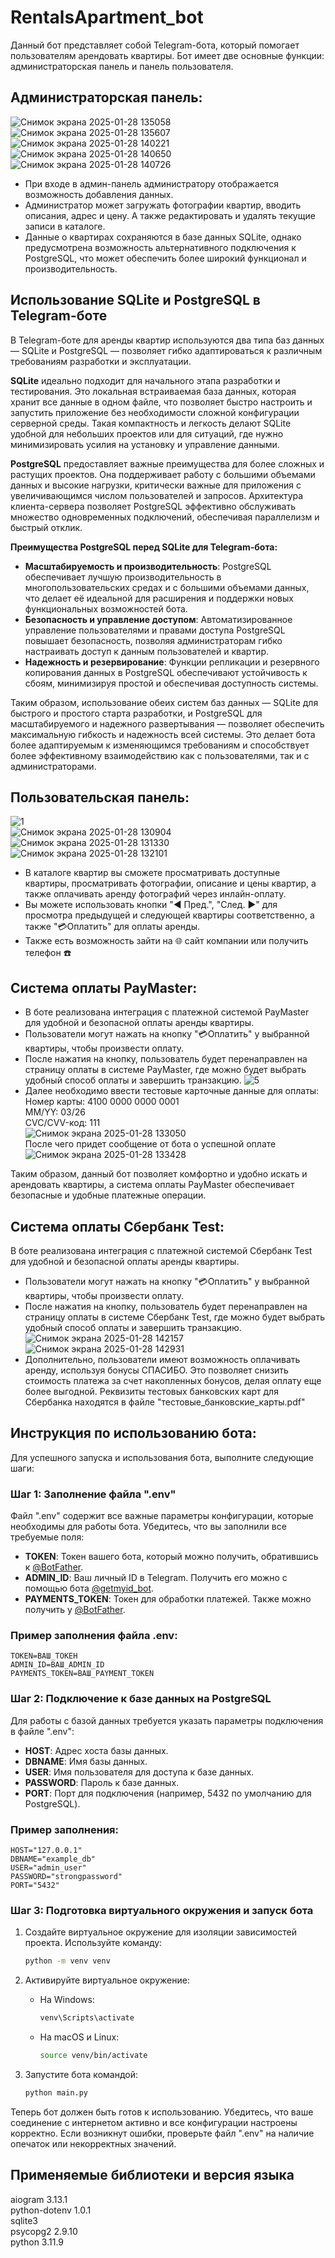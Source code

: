 # RentalsApartment_bot
Данный бот представляет собой Telegram-бота, который помогает пользователям арендовать квартиры. Бот имеет две основные функции: администраторская панель и панель пользователя. <br />
## Администраторская панель:
![Снимок экрана 2025-01-28 135058](https://github.com/user-attachments/assets/2b35828b-cf0a-4a5c-b80f-a779f415db83)<br />
![Снимок экрана 2025-01-28 135607](https://github.com/user-attachments/assets/008934e7-f866-4451-bf93-e2dfa87b173f)<br />
![Снимок экрана 2025-01-28 140221](https://github.com/user-attachments/assets/c055d313-841f-4acf-93cf-b9e206807f94)<br />
![Снимок экрана 2025-01-28 140650](https://github.com/user-attachments/assets/a6cb4cb2-a280-4859-89b7-bbd24c121437)<br />
![Снимок экрана 2025-01-28 140726](https://github.com/user-attachments/assets/441b2945-240a-4cce-8f8a-8ca351c81622)<br />
- При входе в админ-панель администратору отображается возможность добавления данных.
- Администратор может загружать фотографии квартир, вводить описания, адрес и цену. А также редактировать и удалять текущие записи в каталоге. 
- Данные о квартирах сохраняются в базе данных SQLite, однако предусмотрена возможность альтернативного подключения к PostgreSQL, что может обеспечить более широкий функционал и производительность.
## Использование SQLite и PostgreSQL в Telegram-боте
В Telegram-боте для аренды квартир используются два типа баз данных — SQLite и PostgreSQL — позволяет гибко адаптироваться к различным требованиям разработки и эксплуатации. 

**SQLite** идеально подходит для начального этапа разработки и тестирования. Это локальная встраиваемая база данных, которая хранит все данные в одном файле, что позволяет быстро настроить и запустить приложение без необходимости сложной конфигурации серверной среды. Такая компактность и легкость делают SQLite удобной для небольших проектов или для ситуаций, где нужно минимизировать усилия на установку и управление данными.

**PostgreSQL** предоставляет важные преимущества для более сложных и растущих проектов. Она поддерживает работу с большими объемами данных и высокие нагрузки, критически важные для приложения с увеличивающимся числом пользователей и запросов. Архитектура клиента-сервера позволяет PostgreSQL эффективно обслуживать множество одновременных подключений, обеспечивая параллелизм и быстрый отклик. 

**Преимущества PostgreSQL перед SQLite для Telegram-бота:**

- **Масштабируемость и производительность**: PostgreSQL обеспечивает лучшую производительность в многопользовательских средах и с большими объемами данных, что делает её идеальной для расширения и поддержки новых функциональных возможностей бота.
- **Безопасность и управление доступом**: Автоматизированное управление пользователями и правами доступа PostgreSQL повышает безопасность, позволяя администраторам гибко настраивать доступ к данным пользователей и квартир.
- **Надежность и резервирование**: Функции репликации и резервного копирования данных в PostgreSQL обеспечивают устойчивость к сбоям, минимизируя простой и обеспечивая доступность системы.

Таким образом, использование обеих систем баз данных — SQLite для быстрого и простого старта разработки, и PostgreSQL для масштабируемого и надежного развертывания — позволяет обеспечить максимальную гибкость и надежность всей системы. Это делает бота более адаптируемым к изменяющимся требованиям и способствует более эффективному взаимодействию как с пользователями, так и с администраторами.

 ## Пользовательская панель:
![1](https://github.com/user-attachments/assets/1b289697-0949-4ca2-9b7b-e09d968fd17c)<br />
![Снимок экрана 2025-01-28 130904](https://github.com/user-attachments/assets/56b35dfb-efe7-4867-aa7a-ff19832cf2aa)<br />
![Снимок экрана 2025-01-28 131330](https://github.com/user-attachments/assets/8335b039-acc9-4570-b04d-35c80486fd98)<br />
![Снимок экрана 2025-01-28 132101](https://github.com/user-attachments/assets/f96e7dec-cd54-467d-b166-e88177aee595)<br />

- В каталоге квартир вы сможете просматривать доступные квартиры, просматривать фотографии, описание и цены квартир, а также оплачивать аренду фотографий через инлайн-оплату.
- Вы можете использовать кнопки "◀ Пред.", "След. ▶" для просмотра предыдущей и следующей квартиры соответственно, а также "💳Оплатить" для оплаты аренды.
- Также есть возможность зайти на 🌐 сайт компании или получить телефон ☎️

 ## Система оплаты PayMaster:
- В боте реализована интеграция с платежной системой PayMaster для удобной и безопасной оплаты аренды квартиры.
- Пользователи могут нажать на кнопку "💳Оплатить" у выбранной квартиры, чтобы произвести оплату.
- После нажатия на кнопку, пользователь будет перенаправлен на страницу оплаты в системе PayMaster, где можно будет выбрать удобный способ оплаты и завершить транзакцию. 
 ![5](https://github.com/user-attachments/assets/a1bb13ea-8507-4279-bb67-a746d8241c31)<br />
- Далее необходимо ввести тестовые карточные данные для оплаты:<br />
Номер карты: 4100 0000 0000 0001 <br />
MM/YY: 03/26 <br />
CVC/CVV-код: 111 <br />
![Снимок экрана 2025-01-28 133050](https://github.com/user-attachments/assets/e9096683-7dd6-4ec5-87f8-ea8466ee8c32)<br />
После чего придет сообщение от бота о успешной оплате
![Снимок экрана 2025-01-28 133428](https://github.com/user-attachments/assets/0d80a590-3fff-445c-b75e-57cb32121e0f)<br />


Таким образом, данный бот позволяет комфортно и удобно искать и арендовать квартиры, а система оплаты PayMaster обеспечивает безопасные и удобные платежные операции.
## Система оплаты Сбербанк Test:
 В боте реализована интеграция с платежной системой Сбербанк Test для удобной и безопасной оплаты аренды квартиры.
- Пользователи могут нажать на кнопку "💳Оплатить" у выбранной квартиры, чтобы произвести оплату.
- После нажатия на кнопку, пользователь будет перенаправлен на страницу оплаты в системе Сбербанк Test, где можно будет выбрать удобный способ оплаты и завершить транзакцию.
![Снимок экрана 2025-01-28 142157](https://github.com/user-attachments/assets/20850011-884a-449c-8d39-ee02ee141f5f)<br />
![Снимок экрана 2025-01-28 142931](https://github.com/user-attachments/assets/4b57678c-97bd-43e3-b841-93bfd0dc078c)<br />
- Дополнительно, пользователи имеют возможность оплачивать аренду, используя бонусы СПАСИБО. Это позволяет снизить стоимость платежа за счет накопленных бонусов, делая оплату еще более выгодной.
Реквизиты тестовых банковских карт для Сбербанка находятся в файле "тестовые_банковские_карты.pdf"

## Инструкция по использованию бота:<br />

Для успешного запуска и использования бота, выполните следующие шаги:

### Шаг 1: Заполнение файла ".env"
Файл ".env" содержит все важные параметры конфигурации, которые необходимы для работы бота. Убедитесь, что вы заполнили все требуемые поля:

- **TOKEN**: Токен вашего бота, который можно получить, обратившись к [@BotFather](https://t.me/BotFather).
- **ADMIN_ID**: Ваш личный ID в Telegram. Получить его можно с помощью бота [@getmyid_bot](https://t.me/getmyid_bot).
- **PAYMENTS_TOKEN**: Токен для обработки платежей. Также можно получить у [@BotFather](https://t.me/BotFather).

### Пример заполнения файла .env:
```plaintext
TOKEN=ВАШ_ТОКЕН
ADMIN_ID=ВАШ_ADMIN_ID
PAYMENTS_TOKEN=ВАШ_PAYMENT_TOKEN
```

### Шаг 2: Подключение к базе данных на PostgreSQL
Для работы с базой данных требуется указать параметры подключения в файле ".env":

- **HOST**: Адрес хоста базы данных.
- **DBNAME**: Имя базы данных.
- **USER**: Имя пользователя для доступа к базе данных.
- **PASSWORD**: Пароль к базе данных.
- **PORT**: Порт для подключения (например, 5432 по умолчанию для PostgreSQL).

### Пример заполнения:
```plaintext
HOST="127.0.0.1"
DBNAME="example_db"
USER="admin_user"
PASSWORD="strongpassword"
PORT="5432"
```

### Шаг 3: Подготовка виртуального окружения и запуск бота

1. Создайте виртуальное окружение для изоляции зависимостей проекта. 
   Используйте команду:
   ```bash
   python -m venv venv
   ```

2. Активируйте виртуальное окружение:
   - На Windows:
     ```bash
     venv\Scripts\activate
     ```
   - На macOS и Linux:
     ```bash
     source venv/bin/activate
     ```
3. Запустите бота командой:
   ```bash
   python main.py
   ```

Теперь бот должен быть готов к использованию. Убедитесь, что ваше соединение с интернетом активно и все конфигурации настроены корректно. Если возникнут ошибки, проверьте файл ".env" на наличие опечаток или некорректных значений.
## Применяемые библиотеки и версия языка <br />
aiogram            3.13.1 <br />
python-dotenv      1.0.1 <br />
sqlite3 <br />
psycopg2  2.9.10 <br />
python 3.11.9 <br />
